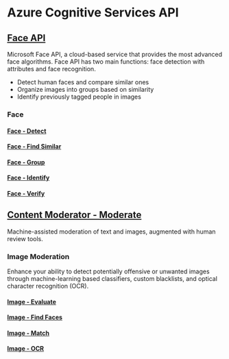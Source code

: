 # Azure Cognitive Services API

## [Face API](https://azure.microsoft.com/en-us/services/cognitive-services/face/)
Microsoft Face API, a cloud-based service that provides the most advanced face algorithms. Face API has two main functions: face detection with attributes and face recognition.

* Detect human faces and compare similar ones
* Organize images into groups based on similarity
* Identify previously tagged people in images

### Face

#### [Face - Detect](https://westus.dev.cognitive.microsoft.com/docs/services/563879b61984550e40cbbe8d/operations/563879b61984550f30395236)

#### [Face - Find Similar](https://westus.dev.cognitive.microsoft.com/docs/services/563879b61984550e40cbbe8d/operations/563879b61984550f30395237)

#### [Face - Group](https://westus.dev.cognitive.microsoft.com/docs/services/563879b61984550e40cbbe8d/operations/563879b61984550f30395238)

#### [Face - Identify](https://westus.dev.cognitive.microsoft.com/docs/services/563879b61984550e40cbbe8d/operations/563879b61984550f30395239)

#### [Face - Verify](https://westus.dev.cognitive.microsoft.com/docs/services/563879b61984550e40cbbe8d/operations/563879b61984550f3039523a)

## [Content Moderator - Moderate](https://azure.microsoft.com/en-us/services/cognitive-services/content-moderator/)
Machine-assisted moderation of text and images, augmented with human review tools.

### Image Moderation
Enhance your ability to detect potentially offensive or unwanted images through machine-learning based classifiers, custom blacklists, and optical character recognition (OCR).

#### [Image - Evaluate](https://westus.dev.cognitive.microsoft.com/docs/services/57cf753a3f9b070c105bd2c1/operations/57cf753a3f9b070868a1f66c)

#### [Image - Find Faces](https://westus.dev.cognitive.microsoft.com/docs/services/57cf753a3f9b070c105bd2c1/operations/57cf753a3f9b070868a1f66a)

#### [Image - Match](https://westus.dev.cognitive.microsoft.com/docs/services/57cf753a3f9b070c105bd2c1/operations/57cf753a3f9b070868a1f66d)

#### [Image - OCR](https://westus.dev.cognitive.microsoft.com/docs/services/57cf753a3f9b070c105bd2c1/operations/57cf753a3f9b070868a1f66b)
